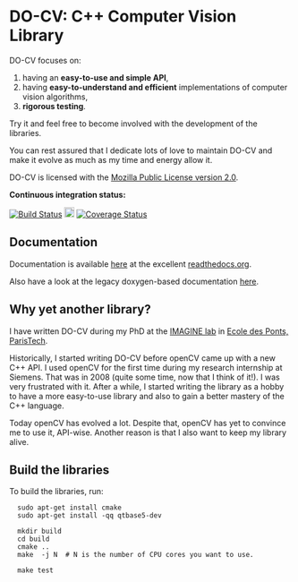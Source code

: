 DO-CV: C++ Computer Vision Library
==================================

DO-CV focuses on:

1. having an **easy-to-use and simple API**,
2. having **easy-to-understand and efficient** implementations of computer vision
   algorithms,
3. **rigorous testing**.

Try it and feel free to become involved with the development of the libraries.

You can rest assured that I dedicate lots of love to maintain DO-CV and make it
evolve as much as my time and energy allow it.

DO-CV is licensed with the [Mozilla Public License version
2.0](https://github.com/DO-CV/DO-CV/raw/master/COPYING.MPL2).

**Continuous integration status:**

[![Build
Status](https://travis-ci.org/DO-CV/DO-CV.png?branch=master)](https://travis-ci.org/DO-CV/DO-CV) <a href="https://ci.appveyor.com/project/davidok8/do-cv"><img src="https://ci.appveyor.com/api/projects/status/github/do-cv/do-cv?branch=develop&svg=true" alt="Build Status: Windows" height="18" /></a>
[![Coverage Status](https://coveralls.io/repos/DO-CV/DO-CV/badge.png?branch=develop)](https://coveralls.io/r/DO-CV/DO-CV?branch=develop)

Documentation
-------------

Documentation is available [here](http://do-cv.readthedocs.org/en/latest/) at
the excellent [readthedocs.org](https://readthedocs.org/).

Also have a look at the legacy doxygen-based documentation
[here](http://do-cv.github.io/DO-CV/).


Why yet another library?
------------------------

I have written DO-CV during my PhD at the [IMAGINE
lab](http://imagine.enpc.fr/) in [Ecole des Ponts,
ParisTech](http://www.enpc.fr).

Historically, I started writing DO-CV before openCV came up with a new C++ API.
I used openCV for the first time during my research internship at Siemens. That
was in 2008 (quite some time, now that I think of it!). I was very frustrated
with it. After a while, I started writing the library as a hobby to have a more
easy-to-use library and also to gain a better mastery of the C++ language.

Today openCV has evolved a lot. Despite that, openCV has yet to convince me to
use it, API-wise. Another reason is that I also want to keep my library alive.


Build the libraries
-------------------

To build the libraries, run:

```
  sudo apt-get install cmake
  sudo apt-get install -qq qtbase5-dev

  mkdir build
  cd build
  cmake ..
  make  -j N  # N is the number of CPU cores you want to use.

  make test
```
